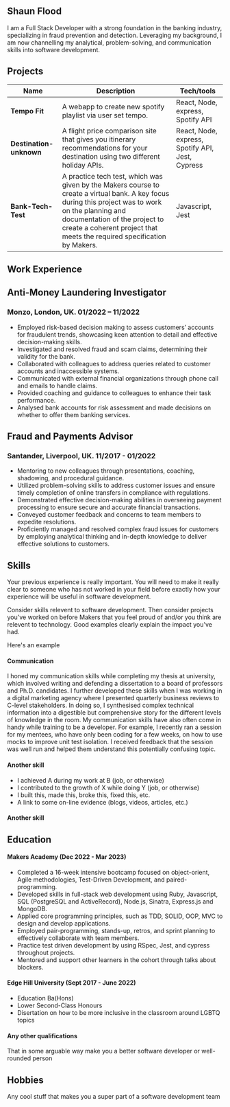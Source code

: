 ## Shaun Flood 

I am a Full Stack Developer with a strong foundation in the banking industry, specializing in fraud prevention and detection. Leveraging my background, I am now channelling my analytical, problem-solving, and communication skills into software development.

## Projects

| Name                         | Description       | Tech/tools                          |
| ---------------------------- | ----------------- | ------------------------------------|
| **Tempo Fit**                | A webapp to create new spotify playlist via user set tempo. | React, Node, express, Spotify API   |
| **Destination-unknown**      | A flight price comparison site that gives you itinerary recommendations for your destination using two different holiday APIs. | React, Node, express, Spotify API, Jest, Cypress                             |
| **Bank-Tech-Test** | A practice tech test, which was given by the Makers course to create a virtual bank. A key focus during this project was to work on the planning and documentation of the project to create a coherent project that meets the required specification by Makers. | Javascript, Jest                             |

## Work Experience

## Anti-Money Laundering Investigator			                                   		
### Monzo, London, UK. 01/2022 – 11/2022						    
-	Employed risk-based decision making to assess customers’ accounts for fraudulent trends, showcasing keen attention to detail and effective decision-making skills.
-	Investigated and resolved fraud and scam claims, determining their validity for the bank.
-	Collaborated with colleagues to address queries related to customer accounts and inaccessible systems.
-	Communicated with external financial organizations through phone call and emails to handle claims.
-	Provided coaching and guidance to colleagues to enhance their task performance.
-	Analysed bank accounts for risk assessment and made decisions on whether to offer them banking services.

## Fraud and Payments Advisor                                                				
### Santander, Liverpool, UK. 11/2017 - 01/2022
-	Mentoring to new colleagues through presentations, coaching, shadowing, and procedural guidance.
-	Utilized problem-solving skills to address customer issues and ensure timely completion of online transfers in compliance with regulations. 
-	Demonstrated effective decision-making abilities in overseeing payment processing to ensure secure and accurate financial transactions. 
-	Conveyed customer feedback and concerns to team members to expedite resolutions.
-	Proficiently managed and resolved complex fraud issues for customers by employing analytical thinking and in-depth knowledge to deliver effective solutions to customers.

## Skills

Your previous experience is really important. You will need to make it really clear to someone who has not worked in your field before exactly how your experience will be useful in software development.

Consider skills relevent to software development. Then consider projects you've worked on before Makers that you feel proud of and/or you think are relevent to technology. Good examples clearly explain the impact you've had. 


Here's an example

#### Communication
I honed my communication skills while completing my thesis at university, which involved writing and defending a dissertation to a board of professors and Ph.D. candidates. I further developed these skills when I was working in a digital marketing agency where I presented quarterly business reviews to C-level stakeholders. In doing so, I synthesised complex technical information into a digestible but comprehensive story for the different levels of knowledge in the room. My communication skills have also often come in handy while training to be a developer. For example, I recently ran a session for my mentees, who have only been coding for a few weeks, on how to use mocks to improve unit test isolation. I received feedback that the session was well run and helped them understand this potentially confusing topic.

#### Another skill

- I achieved A during my work at B (job, or otherwise)
- I contributed to the growth of X while doing Y (job, or otherwise)
- I built this, made this, broke this, fixed this, etc.
- A link to some on-line evidence (blogs, videos, articles, etc.)

#### Another skill


## Education

#### Makers Academy (Dec 2022 - Mar 2023)
-	Completed a 16-week intensive bootcamp focused on object-orient, Agile methodologies, Test-Driven Development, and paired-programming.
-	Developed skills in full-stack web development using Ruby, Javascript, SQL (PostgreSQL and ActiveRecord), Node.js, Sinatra, Express.js and MongoDB.
-	Applied core programming principles, such as TDD, SOLID, OOP, MVC to design and develop applications.
-	Employed pair-programming, stands-up, retros, and sprint planning to effectively collaborate with team members.
-	Practice test driven development by using RSpec, Jest, and cypress throughout projects.
-	Mentored and support other learners in the cohort through talks about blockers.

#### Edge Hill University (Sept 2017 - June 2022)

- Education Ba(Hons)
- Lower Second-Class Honours
- Disertation on how to be more inclusive in the classroom around LGBTQ topics

#### Any other qualifications

That in some arguable way make you a better software developer or well-rounded person

## Hobbies

Any cool stuff that makes you a super part of a software development team
